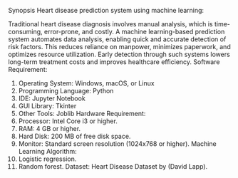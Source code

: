 Synopsis
Heart disease prediction system using machine learning:

Traditional heart disease diagnosis involves manual analysis, which is time-consuming,
error-prone, and costly. A machine learning-based prediction system automates data
analysis, enabling quick and accurate detection of risk factors.
This reduces reliance on manpower, minimizes paperwork, and optimizes resource
utilization. Early detection through such systems lowers long-term treatment costs and
improves healthcare efficiency.
Software Requirement:
1. Operating System: Windows, macOS, or Linux
2. Programming Language: Python
3. IDE: Jupyter Notebook
4. GUI Library: Tkinter
5. Other Tools: Joblib
Hardware Requirement:
1. Processor: Intel Core i3 or higher.
2. RAM: 4 GB or higher.
3. Hard Disk: 200 MB of free disk space.
4. Monitor: Standard screen resolution (1024x768 or higher).
Machine Learning Algorithm:
1. Logistic regression.
2. Random forest.
Dataset:
Heart Disease Dataset by (David Lapp).
